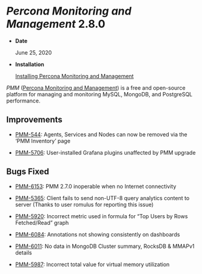 # *Percona Monitoring and Management* 2.8.0


* **Date**

    June 25, 2020



* **Installation**

    [Installing Percona Monitoring and Management](https://www.percona.com/doc/percona-monitoring-and-management/2.x/install/index-server.html)


*PMM* ([Percona Monitoring and Management](https://www.percona.com/doc/percona-monitoring-and-management/index.html))
is a free and open-source platform for managing and monitoring MySQL, MongoDB, and PostgreSQL
performance.

## Improvements


* [PMM-544](https://jira.percona.com/browse/PMM-544): Agents, Services and Nodes can now be removed via the ‘PMM Inventory’ page


* [PMM-5706](https://jira.percona.com/browse/PMM-5706): User-installed Grafana plugins unaffected by PMM upgrade

## Bugs Fixed


* [PMM-6153](https://jira.percona.com/browse/PMM-6153): PMM 2.7.0 inoperable when no Internet connectivity


* [PMM-5365](https://jira.percona.com/browse/PMM-5365): Client fails to send non-UTF-8 query analytics content to server (Thanks to user romulus for reporting this issue)


* [PMM-5920](https://jira.percona.com/browse/PMM-5920): Incorrect metric used in formula for “Top Users by Rows Fetched/Read” graph


* [PMM-6084](https://jira.percona.com/browse/PMM-6084): Annotations not showing consistently on dashboards


* [PMM-6011](https://jira.percona.com/browse/PMM-6011): No data in MongoDB Cluster summary, RocksDB & MMAPv1 details


* [PMM-5987](https://jira.percona.com/browse/PMM-5987): Incorrect total value for virtual memory utilization
